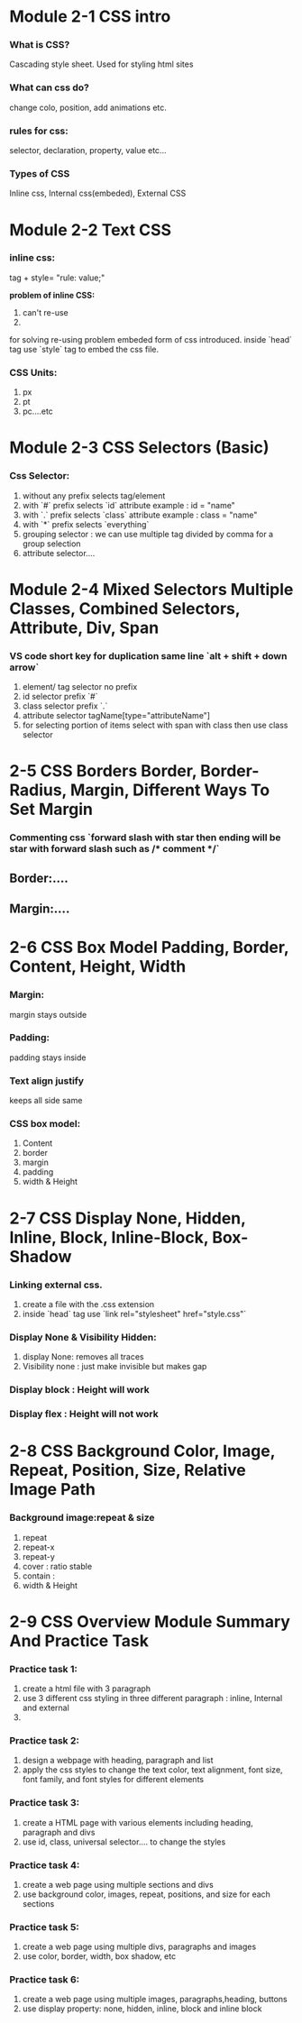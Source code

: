 <h1>Module 2-1 CSS intro</h1>
<h3>What is CSS?</h3>
<p>Cascading style sheet. Used for styling html sites</p>
<h3>What can css do?</h3>
<p>change colo, position, add animations etc.</p>
<h3>rules for css:</h3>
<p>selector, declaration, property, value etc... </p>
<h3>Types of CSS</h3>
<p>Inline css, Internal css(embeded), External CSS</p>

<h1>Module 2-2 Text CSS</h1>
<h3>inline css:</h3>
<p>tag + style= "rule: value;"</p> 
<p><strong>problem of inline CSS:</strong></p>
<ol>
    <li>can't re-use</li>
    <li></li>
</ol>
<p>for solving re-using problem embeded form of css introduced. inside `head` tag use `style` tag to embed the css file.</p>
<h3>CSS Units:</h3>
<ol>
    <li>px</li>
    <li>pt</li>
    <li>pc....etc</li>
</ol>

<h1>Module 2-3 CSS Selectors (Basic)</h1>
<h3>Css Selector:</h3>
<ol>
    <li>without any prefix selects tag/element</li>
    <li>with `#` prefix selects `id` attribute example : id = "name"</li>
    <li>with `.` prefix selects `class` attribute example : class = "name"</li>
    <li>with `*` prefix selects `everything`</li>
    <li>grouping selector : we can use multiple tag divided by comma for a group selection</li>
    <li>attribute selector....</li>
</ol>

<h1>Module 2-4 Mixed Selectors Multiple Classes, Combined Selectors, Attribute, Div, Span</h1>
<h3>VS code short key for duplication same line `alt + shift + down arrow`</h3>
<ol>
    <li>element/ tag selector no prefix</li>
    <li>id selector prefix `#`</li>
    <li>class selector prefix `.`</li>
    <li>attribute selector tagName[type="attributeName"]</li>
    <li>for selecting portion of items select with span with class then use class selector</li>
</ol>


<h1>2-5 CSS Borders Border, Border-Radius, Margin, Different Ways To Set Margin</h1>
<h3>Commenting css `forward slash with star then ending will be star with forward slash such as /* comment */`</h3>
<h2>Border:....</h2>
<h2>Margin:....</h2>


<h1>2-6 CSS Box Model Padding, Border, Content, Height, Width</h1>
<h3> Margin:</h3>
<p> margin stays outside</p>
<h3> Padding:</h3>
<p> padding stays inside</p>
<h3>Text align justify</h3>
<p>keeps all side same</p>
<h3>CSS box model:</h3>
<ol>
    <li>Content</li>
    <li>border</li>
    <li>margin</li>
    <li>padding</li>
    <li>width & Height</li>
</ol>

<h1>2-7 CSS Display None, Hidden, Inline, Block, Inline-Block, Box-Shadow</h1>
<h3>Linking external css.</h3>
<ol>
    <li>create a file with the .css extension</li>
    <li>inside `head` tag use `link rel="stylesheet" href="style.css"`</li>
</ol>
<h3>Display None & Visibility Hidden:</h3>
<ol>
    <li>display None: removes all traces</li>
    <li>Visibility none : just make invisible but makes gap</li>
</ol>
<h3>Display block : Height will work</h3>
<h3>Display flex : Height will not work</h3>


<h1>2-8 CSS Background Color, Image, Repeat, Position, Size, Relative Image Path</h1>
<h3>Background image:repeat & size</h3>
<ol>
    <li>repeat</li>
    <li>repeat-x</li>
    <li>repeat-y</li>
    <li>cover : ratio stable</li>
    <li>contain : </li>
    <li>width & Height</li>

</ol>

<h1>2-9 CSS Overview Module Summary And Practice Task</h1>

<h3>Practice task 1:</h3>
<ol>
    <li>create a html file with 3 paragraph</li>
    <li>use 3 different css styling in three different paragraph : inline, Internal and external</li>
    <li></li>
</ol>
<h3>Practice task 2:</h3>
<ol>
    <li>design a webpage with heading, paragraph and list</li>
    <li>apply the css styles to change the text color, text alignment, font size, font family, and font styles for different elements</li>
</ol>
<h3>Practice task 3:</h3>
<ol>
    <li>create a HTML page with various elements including heading, paragraph and divs</li>
    <li>use id, class, universal selector.... to change the styles</li>
</ol>
<h3>Practice task 4:</h3>
<ol>
    <li>create a web page using multiple sections and divs</li>
    <li>use background color, images, repeat, positions, and size for each sections</li>
</ol>
<h3>Practice task 5:</h3>
<ol>
    <li>create a web page using multiple divs, paragraphs and images</li>
    <li>use color, border, width, box shadow, etc</li>
</ol>
<h3>Practice task 6:</h3>
<ol>
    <li>create a web page using multiple images, paragraphs,heading, buttons</li>
    <li>use display property: none, hidden, inline, block and inline block </li>
</ol>

